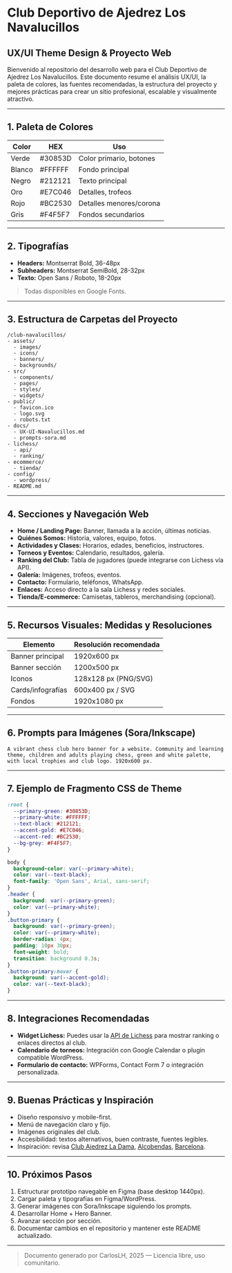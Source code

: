 
# Club Deportivo de Ajedrez Los Navalucillos

## UX/UI Theme Design & Proyecto Web

Bienvenido al repositorio del desarrollo web para el Club Deportivo de Ajedrez Los Navalucillos. Este documento resume el análisis UX/UI, la paleta de colores, las fuentes recomendadas, la estructura del proyecto y mejores prácticas para crear un sitio profesional, escalable y visualmente atractivo.

---

## 1. Paleta de Colores

| Color     | HEX      | Uso                        |
|-----------|----------|---------------------------|
| Verde     | #30853D  | Color primario, botones   |
| Blanco    | #FFFFFF  | Fondo principal           |
| Negro     | #212121  | Texto principal           |
| Oro       | #E7C046  | Detalles, trofeos         |
| Rojo      | #BC2530  | Detalles menores/corona   |
| Gris      | #F4F5F7  | Fondos secundarios        |

---

## 2. Tipografías

- **Headers:** Montserrat Bold, 36-48px
- **Subheaders:** Montserrat SemiBold, 28-32px
- **Texto:** Open Sans / Roboto, 18-20px

> Todas disponibles en Google Fonts.

---

## 3. Estructura de Carpetas del Proyecto

```plaintext
/club-navalucillos/
- assets/
  - images/
  - icons/
  - banners/
  - backgrounds/
- src/
  - components/
  - pages/
  - styles/
  - widgets/
- public/
  - favicon.ico
  - logo.svg
  - robots.txt
- docs/
  - UX-UI-Navalucillos.md
  - prompts-sora.md
- lichess/
  - api/
  - ranking/
- ecommerce/
  - tienda/
- config/
  - wordpress/
- README.md
```

---

## 4. Secciones y Navegación Web

- **Home / Landing Page:** Banner, llamada a la acción, últimas noticias.
- **Quiénes Somos:** Historia, valores, equipo, fotos.
- **Actividades y Clases:** Horarios, edades, beneficios, instructores.
- **Torneos y Eventos:** Calendario, resultados, galería.
- **Ranking del Club:** Tabla de jugadores (puede integrarse con Lichess vía API).
- **Galería:** Imágenes, trofeos, eventos.
- **Contacto:** Formulario, teléfonos, WhatsApp.
- **Enlaces:** Acceso directo a la sala Lichess y redes sociales.
- **Tienda/E-commerce:** Camisetas, tableros, merchandising (opcional).

---

## 5. Recursos Visuales: Medidas y Resoluciones

| Elemento           | Resolución recomendada |
|--------------------|-----------------------|
| Banner principal   | 1920x600 px           |
| Banner sección     | 1200x500 px           |
| Iconos             | 128x128 px (PNG/SVG)  |
| Cards/infografías  | 600x400 px / SVG      |
| Fondos             | 1920x1080 px          |

---

## 6. Prompts para Imágenes (Sora/Inkscape)

```plaintext
A vibrant chess club hero banner for a website. Community and learning theme, children and adults playing chess, green and white palette, with local trophies and club logo. 1920x600 px.
```

---

## 7. Ejemplo de Fragmento CSS de Theme

```css
:root {
  --primary-green: #30853D;
  --primary-white: #FFFFFF;
  --text-black: #212121;
  --accent-gold: #E7C046;
  --accent-red: #BC2530;
  --bg-grey: #F4F5F7;
}

body {
  background-color: var(--primary-white);
  color: var(--text-black);
  font-family: 'Open Sans', Arial, sans-serif;
}
.header {
  background: var(--primary-green);
  color: var(--primary-white);
}
.button-primary {
  background: var(--primary-green);
  color: var(--primary-white);
  border-radius: 4px;
  padding: 10px 30px;
  font-weight: bold;
  transition: background 0.3s;
}
.button-primary:hover {
  background: var(--accent-gold);
  color: var(--text-black);
}
```

---

## 8. Integraciones Recomendadas

- **Widget Lichess:** Puedes usar la [API de Lichess](https://lichess.org/api) para mostrar ranking o enlaces directos al club.
- **Calendario de torneos:** Integración con Google Calendar o plugin compatible WordPress.
- **Formulario de contacto:** WPForms, Contact Form 7 o integración personalizada.

---

## 9. Buenas Prácticas y Inspiración

- Diseño responsivo y mobile-first.
- Menú de navegación claro y fijo.
- Imágenes originales del club.
- Accesibilidad: textos alternativos, buen contraste, fuentes legibles.
- Inspiración: revisa [Club Ajedrez La Dama](https://www.ajedrezladama.com), [Alcobendas](https://ajedrezalcobendas.com/), [Barcelona](https://www.escacsclubbarcelona.com/).

---

## 10. Próximos Pasos

1. Estructurar prototipo navegable en Figma (base desktop 1440px).
2. Cargar paleta y tipografías en Figma/WordPress.
3. Generar imágenes con Sora/Inkscape siguiendo los prompts.
4. Desarrollar Home + Hero Banner.
5. Avanzar sección por sección.
6. Documentar cambios en el repositorio y mantener este README actualizado.

---

> Documento generado por CarlosLH, 2025 — Licencia libre, uso comunitario.
